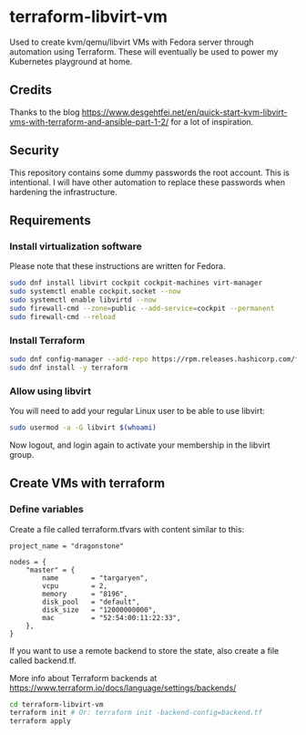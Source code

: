 # terraform-libvirt-vm

Used to create kvm/qemu/libvirt VMs with Fedora server through automation using Terraform. These will eventually be used to power my Kubernetes playground at home.

## Credits

Thanks to the blog <https://www.desgehtfei.net/en/quick-start-kvm-libvirt-vms-with-terraform-and-ansible-part-1-2/> for a lot of inspiration.

## Security

This repository contains some dummy passwords the root account. This is intentional. I will have other automation to replace these passwords when hardening the infrastructure.

## Requirements

### Install virtualization software

Please note that these instructions are written for Fedora.

```bash
sudo dnf install libvirt cockpit cockpit-machines virt-manager
sudo systemctl enable cockpit.socket --now
sudo systemctl enable libvirtd --now
sudo firewall-cmd --zone=public --add-service=cockpit --permanent
sudo firewall-cmd --reload
```

### Install Terraform

```bash
sudo dnf config-manager --add-repo https://rpm.releases.hashicorp.com/fedora/hashicorp.repo
sudo dnf install -y terraform
```

### Allow using libvirt

You will need to add your regular Linux user to be able to use libvirt:

```bash
sudo usermod -a -G libvirt $(whoami)
```

Now logout, and login again to activate your membership in the libvirt group.

## Create VMs with terraform

### Define variables

Create a file called terraform.tfvars with content similar to this:

```hcl
project_name = "dragonstone"

nodes = {
    "master" = {
        name        = "targaryen",
        vcpu        = 2,
        memory      = "8196",
        disk_pool   = "default",
        disk_size   = "12000000000",
        mac         = "52:54:00:11:22:33",
    },
}
```

If you want to use a remote backend to store the state, also create a file called backend.tf.

More info about Terraform backends at <https://www.terraform.io/docs/language/settings/backends/>

```bash
cd terraform-libvirt-vm
terraform init # Or: terraform init -backend-config=backend.tf
terraform apply
```

